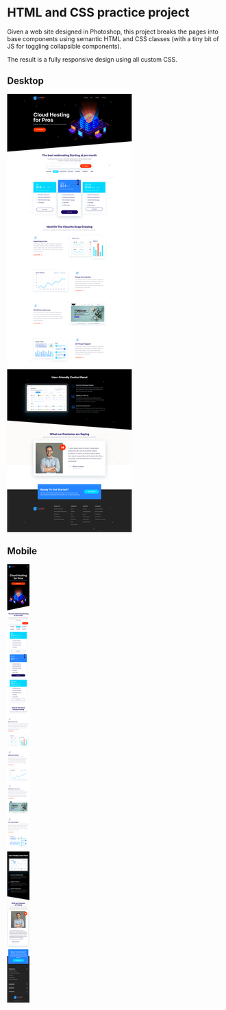 # HTML and CSS practice project

Given a web site designed in Photoshop, this project breaks the pages into base components using semantic HTML and CSS classes (with a tiny bit of JS for toggling collapsible components).

The result is a fully responsive design using all custom CSS.

## Desktop
![alt text](standard_view2.png)

## Mobile
![alt text](mobile_view2.png)